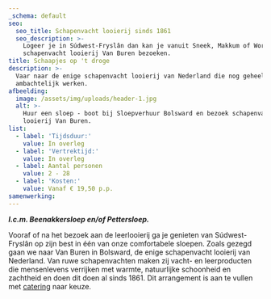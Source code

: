 ```yaml
---
_schema: default
seo:
  seo_title: Schapenvacht looierij sinds 1861
  seo_description: >-
    Logeer je in Súdwest-Fryslân dan kan je vanuit Sneek, Makkum of Workum ook
    schapenvacht looierij Van Buren bezoeken.
title: Schaapjes op 't droge
description: >-
  Vaar naar de enige schapenvacht looierij van Nederland die nog geheel
  ambachtelijk werken.
afbeelding:
  image: /assets/img/uploads/header-1.jpg
  alt: >-
    Huur een sloep - boot bij Sloepverhuur Bolsward en bezoek schapenvacht
    looierij Van Buren.
list:
  - label: 'Tijdsduur:'
    value: In overleg
  - label: 'Vertrektijd:'
    value: In overleg
  - label: Aantal personen
    value: 2 - 28
  - label: 'Kosten:'
    value: Vanaf € 19,50 p.p.
samenwerking:
---
```


***I.c.m. Beenakkersloep en/of Pettersloep.***

Vooraf of na het bezoek aan de leerlooierij ga je genieten van S&uacute;dwest-Frysl&acirc;n op zijn best in één van onze comfortabele sloepen. Zoals gezegd gaan we naar Van Buren in Bolsward, de enige schapenvacht looierij van Nederland. Van ruwe schapenvachten maken zij vacht- en leerproducten die mensenlevens verrijken met warmte, natuurlijke schoonheid en zachtheid en doen dit doen al sinds 1861. Dit arrangement is aan te vullen met&nbsp;[c](__notset__)[atering](https://sloepverhuurbolsward.nl/catering) naar keuze.
